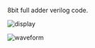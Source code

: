 8bit full adder verilog code.




![display](https://github.com/ThereisNoAvailableName/Verilog/assets/115004257/2e3a6017-3c0f-47ac-9223-a0170384d008)


![waveform](https://github.com/ThereisNoAvailableName/Verilog/assets/115004257/4ed91859-7288-4f21-a20b-c77f5410a9db)

